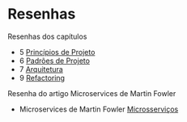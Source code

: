# Resenhas
Resenhas dos capítulos 
- 5 [Princípios de Projeto](https://github.com/maraclaras/Resenhas/blob/main/Capítulos%205%20e%206/Capítulo%205.pdf) 
- 6 [Padrões de Projeto](https://github.com/maraclaras/Resenhas/blob/main/Capítulos%205%20e%206/Capítulo%206.pdf)
- 7 [Arquitetura](https://github.com/maraclaras/Resenhas/blob/main/Capítulos%207%20e%209/Capítulo%207.pdf)
- 9 [Refactoring](https://github.com/maraclaras/Resenhas/blob/main/Capítulos%207%20e%209/Capítulo%209.pdf)

Resenha do artigo Microservices de Martin Fowler
- Microservices de Martin Fowler [Microsserviços](https://github.com/maraclaras/Resenhas/blob/main/Microsserviços/Microsserviços.pdf)
